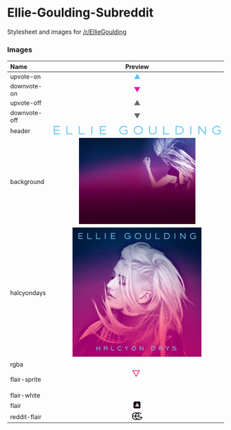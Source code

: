 # Ellie-Goulding-Subreddit
Stylesheet and images for [/r/EllieGoulding](http://www.reddit.com/r/elliegoulding/)

### Images
| Name | Preview |
|:---|:---:|
| upvote-on | ![](https://github.com/HaydenElza/Ellie-Goulding-Subreddit/blob/master/img/upvote-on.png) |
| downvote-on | ![](https://github.com/HaydenElza/Ellie-Goulding-Subreddit/blob/master/img/downvote-on.png) |
| upvote-off | ![](https://github.com/HaydenElza/Ellie-Goulding-Subreddit/blob/master/img/upvote-off.png) |
| downvote-off | ![](https://github.com/HaydenElza/Ellie-Goulding-Subreddit/blob/master/img/downvote-off.png) |
| header | <img src="https://github.com/HaydenElza/Ellie-Goulding-Subreddit/blob/master/img/header.png" style="overflow: hidden;"> |
| background | <img src="https://github.com/HaydenElza/Ellie-Goulding-Subreddit/blob/master/img/background.jpg" height="200px"> |
| halcyondays | ![](https://github.com/HaydenElza/Ellie-Goulding-Subreddit/blob/master/img/halcyondays.jpg) |
| rgba | ![](https://github.com/HaydenElza/Ellie-Goulding-Subreddit/blob/master/img/rgba.png) |
| flair-sprite | ![](https://github.com/HaydenElza/Ellie-Goulding-Subreddit/blob/master/img/flair-sprite.png) |
| flair-white | ![](https://github.com/HaydenElza/Ellie-Goulding-Subreddit/blob/master/img/flair-white.png) |
| flair | ![](https://github.com/HaydenElza/Ellie-Goulding-Subreddit/blob/master/img/flair.png) |
| reddit-flair | ![](https://github.com/HaydenElza/Ellie-Goulding-Subreddit/blob/master/img/reddit-flair.png) |
